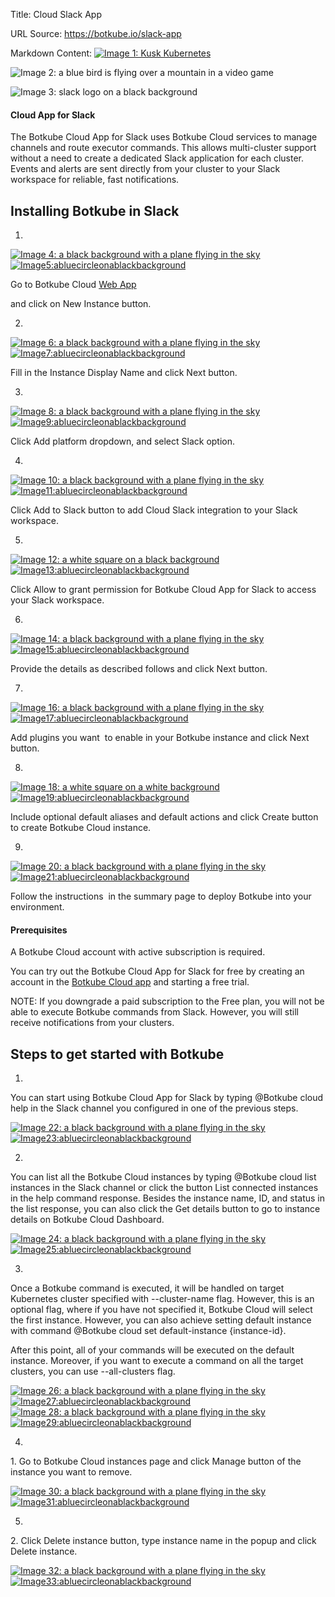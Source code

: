Title: Cloud Slack App

URL Source: https://botkube.io/slack-app

Markdown Content:
[![Image 1: Kusk Kubernetes](https://assets-global.website-files.com/633705de6adaa38599d8e258/6338148fa3f8a509639804fa_botkube-logo.svg)](https://botkube.io/)

![Image 2: a blue bird is flying over a mountain in a video game](https://assets-global.website-files.com/633705de6adaa38599d8e258/64e8e512edbae7755379b2fe_bk-slack-logo-hero-bg.webp)

![Image 3: slack logo on a black background](https://assets-global.website-files.com/633705de6adaa38599d8e258/6500bcab958c3be57a5523a5_slack-logo-color.svg)

#### Cloud App for Slack

The Botkube Cloud App for Slack uses Botkube Cloud services to manage channels and route executor commands. This allows multi-cluster support without a need to create a dedicated Slack application for each cluster. Events and alerts are sent directly from your cluster to your Slack workspace for reliable, fast notifications.

Installing Botkube in Slack
---------------------------

1.

[![Image 4: a black background with a plane flying in the sky](https://assets-global.website-files.com/633705de6adaa38599d8e258/6500c008d898dab566f70d85_install-1.svg)![Image5:abluecircleonablackbackground](https://assets-global.website-files.com/633705de6adaa38599d8e258/650214f73dc8a48ae4075f8f_magnifier.svg)](#)

Go to Botkube Cloud [Web App](https://app.botkube.io/)

and click on New Instance button.

2.

[![Image 6: a black background with a plane flying in the sky](https://assets-global.website-files.com/633705de6adaa38599d8e258/6500c1702080a8b5a26efb6d_install-2.svg)![Image7:abluecircleonablackbackground](https://assets-global.website-files.com/633705de6adaa38599d8e258/650214f73dc8a48ae4075f8f_magnifier.svg)](#)

Fill in the Instance Display Name and click Next button.

3.

[![Image 8: a black background with a plane flying in the sky](https://assets-global.website-files.com/633705de6adaa38599d8e258/6500c17b5527fae1a4c5bc57_install-3.svg)![Image9:abluecircleonablackbackground](https://assets-global.website-files.com/633705de6adaa38599d8e258/650214f73dc8a48ae4075f8f_magnifier.svg)](#)

Click Add platform dropdown, and select Slack option.

4.

[![Image 10: a black background with a plane flying in the sky](https://assets-global.website-files.com/633705de6adaa38599d8e258/6500c191387a00b2b474e1b3_install-5.svg)![Image11:abluecircleonablackbackground](https://assets-global.website-files.com/633705de6adaa38599d8e258/650214f73dc8a48ae4075f8f_magnifier.svg)](#)

Click Add to Slack button to add Cloud Slack integration to your Slack workspace.

5.

[![Image 12: a white square on a black background](https://assets-global.website-files.com/633705de6adaa38599d8e258/6500c4fab232b58125653577_install-6.svg)![Image13:abluecircleonablackbackground](https://assets-global.website-files.com/633705de6adaa38599d8e258/650214f73dc8a48ae4075f8f_magnifier.svg)](#)

Click Allow to grant permission for Botkube Cloud App for Slack to access your Slack workspace.

6.

[![Image 14: a black background with a plane flying in the sky](https://assets-global.website-files.com/633705de6adaa38599d8e258/6500c505324fd1b24eeb1ab6_install-7.svg)![Image15:abluecircleonablackbackground](https://assets-global.website-files.com/633705de6adaa38599d8e258/650214f73dc8a48ae4075f8f_magnifier.svg)](#)

Provide the details as described follows and click Next button.

7.

[![Image 16: a black background with a plane flying in the sky](https://assets-global.website-files.com/633705de6adaa38599d8e258/6500c510d21725cf9c03a0c9_install-8.svg)![Image17:abluecircleonablackbackground](https://assets-global.website-files.com/633705de6adaa38599d8e258/650214f73dc8a48ae4075f8f_magnifier.svg)](#)

Add plugins you want  to enable in your Botkube instance and click Next button.

8.

[![Image 18: a white square on a white background](https://assets-global.website-files.com/633705de6adaa38599d8e258/6500c51cd898dab566fcb743_install-9.svg)![Image19:abluecircleonablackbackground](https://assets-global.website-files.com/633705de6adaa38599d8e258/650214f73dc8a48ae4075f8f_magnifier.svg)](#)

Include optional default aliases and default actions and click Create button to create Botkube Cloud instance.

9.

[![Image 20: a black background with a plane flying in the sky](https://assets-global.website-files.com/633705de6adaa38599d8e258/6500c528a593ecc0b3dcfa98_install-10.svg)![Image21:abluecircleonablackbackground](https://assets-global.website-files.com/633705de6adaa38599d8e258/650214f73dc8a48ae4075f8f_magnifier.svg)](#)

Follow the instructions  in the summary page to deploy Botkube into your environment.

#### Prerequisites

A Botkube Cloud account with active subscription is required.

You can try out the Botkube Cloud App for Slack for free by creating an account in the [Botkube Cloud app](https://app.botkube.io/) and starting a free trial.

NOTE: If you downgrade a paid subscription to the Free plan, you will not be able to execute Botkube commands from Slack. However, you will still receive notifications from your clusters.

Steps to get started with Botkube
---------------------------------

1.

You can start using Botkube Cloud App for Slack by typing @Botkube cloud help in the Slack channel you configured in one of the previous steps.

[![Image 22: a black background with a plane flying in the sky](https://assets-global.website-files.com/633705de6adaa38599d8e258/650b312e6823f3bf4930026a_step1-cloud-help_pr.svg)![Image23:abluecircleonablackbackground](https://assets-global.website-files.com/633705de6adaa38599d8e258/650214f73dc8a48ae4075f8f_magnifier.svg)](#)

2.

You can list all the Botkube Cloud instances by typing @Botkube cloud list instances in the Slack channel or click the button List connected instances in the help command response. Besides the instance name, ID, and status in the list response, you can also click the Get details button to go to instance details on Botkube Cloud Dashboard.

[![Image 24: a black background with a plane flying in the sky](https://assets-global.website-files.com/633705de6adaa38599d8e258/650b321b09f2a16899841a41_step2-cloud-instance_pr.svg)![Image25:abluecircleonablackbackground](https://assets-global.website-files.com/633705de6adaa38599d8e258/650214f73dc8a48ae4075f8f_magnifier.svg)](#)

3.

Once a Botkube command is executed, it will be handled on target Kubernetes cluster specified with \--cluster-name flag. However, this is an optional flag, where if you have not specified it, Botkube Cloud will select the first instance. However, you can also achieve setting default instance with command @Botkube cloud set default-instance {instance-id}.

After this point, all of your commands will be executed on the default instance. Moreover, if you want to execute a command on all the target clusters, you can use \--all-clusters flag.

[![Image 26: a black background with a plane flying in the sky](https://assets-global.website-files.com/633705de6adaa38599d8e258/650b3312250c2fba277c8242_step3-cloud-set-default_pr.svg)![Image27:abluecircleonablackbackground](https://assets-global.website-files.com/633705de6adaa38599d8e258/650214f73dc8a48ae4075f8f_magnifier.svg)](#)[![Image 28: a black background with a plane flying in the sky](https://assets-global.website-files.com/633705de6adaa38599d8e258/650b338d0d105309da63525e_step3-5-cloud-command-all-clusters_pr.svg)![Image29:abluecircleonablackbackground](https://assets-global.website-files.com/633705de6adaa38599d8e258/650214f73dc8a48ae4075f8f_magnifier.svg)](#)

4.

1\. Go to Botkube Cloud instances page and click Manage button of the instance you want to remove.

[![Image 30: a black background with a plane flying in the sky](https://assets-global.website-files.com/633705de6adaa38599d8e258/650b3581864c2eaa967f7417_step4-cloud_list_manage_pr.svg)![Image31:abluecircleonablackbackground](https://assets-global.website-files.com/633705de6adaa38599d8e258/650214f73dc8a48ae4075f8f_magnifier.svg)](#)

5.

2\. Click Delete instance button, type instance name in the popup and click Delete instance.

[![Image 32: a black background with a plane flying in the sky](https://assets-global.website-files.com/633705de6adaa38599d8e258/650b35df6390bea044f2eb3b_step5-cloud_delete_pr.svg)![Image33:abluecircleonablackbackground](https://assets-global.website-files.com/633705de6adaa38599d8e258/650214f73dc8a48ae4075f8f_magnifier.svg)](#)
